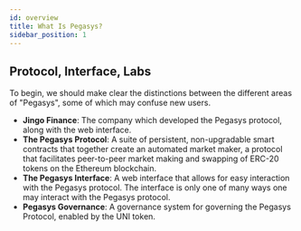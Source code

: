 ```yaml
---
id: overview
title: What Is Pegasys?
sidebar_position: 1
---
```


## Protocol, Interface, Labs

To begin, we should make clear the distinctions between the different areas of "Pegasys", some of which may confuse new users.

- **Jingo Finance**: The company which developed the Pegasys protocol, along with the web interface.
- **The Pegasys Protocol**: A suite of persistent, non-upgradable smart contracts that together create an automated market maker, a protocol that facilitates peer-to-peer market making and swapping of ERC-20 tokens on the Ethereum blockchain.
- **The Pegasys Interface**: A web interface that allows for easy interaction with the Pegasys protocol. The interface is only one of many ways one may interact with the Pegasys protocol.
- **Pegasys Governance**: A governance system for governing the Pegasys Protocol, enabled by the UNI token.